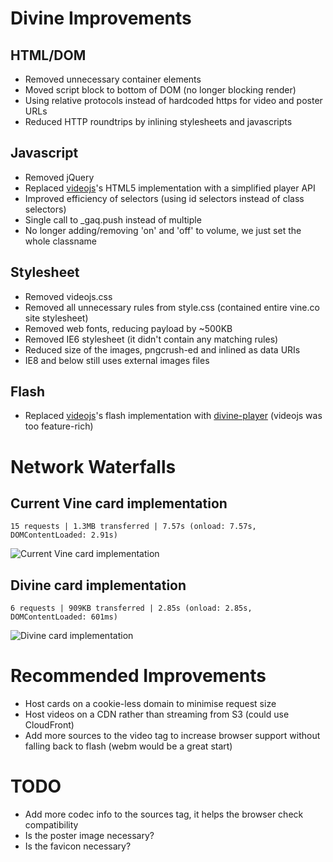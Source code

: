 # Divine Improvements

## HTML/DOM
* Removed unnecessary container elements
* Moved script block to bottom of DOM (no longer blocking render)
* Using relative protocols instead of hardcoded https for video and poster URLs
* Reduced HTTP roundtrips by inlining stylesheets and javascripts

## Javascript
* Removed jQuery
* Replaced [videojs](http://www.videojs.com/)'s HTML5 implementation with a simplified player API
* Improved efficiency of selectors (using id selectors instead of class selectors)
* Single call to _gaq.push instead of multiple
* No longer adding/removing 'on' and 'off' to volume, we just set the whole classname

## Stylesheet
* Removed videojs.css
* Removed all unnecessary rules from style.css (contained entire vine.co site stylesheet)
* Removed web fonts, reducing payload by ~500KB
* Removed IE6 stylesheet (it didn't contain any matching rules)
* Reduced size of the images, pngcrush-ed and inlined as data URIs
* IE8 and below still uses external images files

## Flash
* Replaced [videojs](http://www.videojs.com/)'s flash implementation with [divine-player](https://github.com/cameronhunter/divine-player) (videojs was too feature-rich)

# Network Waterfalls

## Current Vine card implementation
```
15 requests | 1.3MB transferred | 7.57s (onload: 7.57s, DOMContentLoaded: 2.91s)
```
![Current Vine card implementation](https://dl.dropboxusercontent.com/u/161487/divine-card/vine-waterfall.png)

## Divine card implementation
```
6 requests | 909KB transferred | 2.85s (onload: 2.85s, DOMContentLoaded: 601ms)
```
![Divine card implementation](https://dl.dropboxusercontent.com/u/161487/divine-card/divine-waterfall.png)

# Recommended Improvements
* Host cards on a cookie-less domain to minimise request size
* Host videos on a CDN rather than streaming from S3 (could use CloudFront)
* Add more sources to the video tag to increase browser support without falling back to flash (webm would be a great start)

# TODO
* Add more codec info to the sources tag, it helps the browser check compatibility
* Is the poster image necessary?
* Is the favicon necessary?
